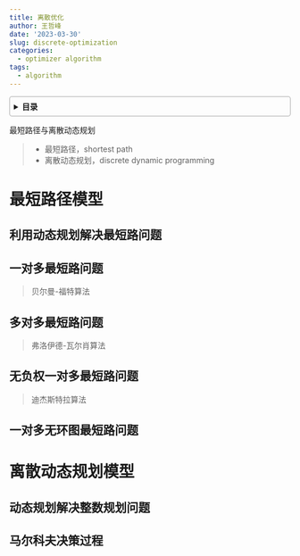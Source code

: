 ```yaml
---
title: 离散优化
author: 王哲峰
date: '2023-03-30'
slug: discrete-optimization
categories:
  - optimizer algorithm
tags:
  - algorithm
---
```


<style>
details {
    border: 1px solid #aaa;
    border-radius: 4px;
    padding: .5em .5em 0;
}
summary {
    font-weight: bold;
    margin: -.5em -.5em 0;
    padding: .5em;
}
details[open] {
    padding: .5em;
}
details[open] summary {
    border-bottom: 1px solid #aaa;
    margin-bottom: .5em;
}
</style>

<details><summary>目录</summary><p>

- [最短路径模型](#最短路径模型)
  - [利用动态规划解决最短路问题](#利用动态规划解决最短路问题)
  - [一对多最短路问题](#一对多最短路问题)
  - [多对多最短路问题](#多对多最短路问题)
  - [无负权一对多最短路问题](#无负权一对多最短路问题)
  - [一对多无环图最短路问题](#一对多无环图最短路问题)
- [离散动态规划模型](#离散动态规划模型)
  - [动态规划解决整数规划问题](#动态规划解决整数规划问题)
  - [马尔科夫决策过程](#马尔科夫决策过程)
</p></details><p></p>

最短路径与离散动态规划

> * 最短路径，shortest path
> * 离散动态规划，discrete dynamic programming

# 最短路径模型

## 利用动态规划解决最短路问题

## 一对多最短路问题

> 贝尔曼-福特算法

## 多对多最短路问题

> 弗洛伊德-瓦尔肖算法

## 无负权一对多最短路问题

> 迪杰斯特拉算法

## 一对多无环图最短路问题

# 离散动态规划模型

## 动态规划解决整数规划问题


## 马尔科夫决策过程


